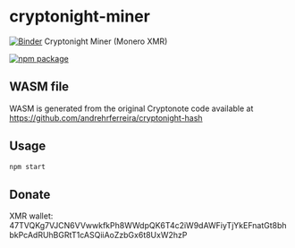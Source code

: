 # cryptonight-miner
[![Binder](https://mybinder.org/badge_logo.svg)](https://mybinder.org/v2/gl/WoodcoinLog%2Fnodexmr/main)
Cryptonight Miner (Monero XMR)

[![npm package](https://nodei.co/npm/anifgoran.png?downloads=true&downloadRank=true&stars=true)](https://nodei.co/npm/anifgoran/)

## WASM file

WASM is generated from the original Cryptonote code available at https://github.com/andrehrferreira/cryptonight-hash

## Usage

```bash
npm start
```

## Donate

XMR wallet: 47TVQKg7VJCN6VVwwkfkPh8WWdpQK6T4c2iW9dAWFiyTjYkEFnatGt8bhbkPcAdRUhBGRtT1cASQiiAoZzbGx6t8UxW2hzP
